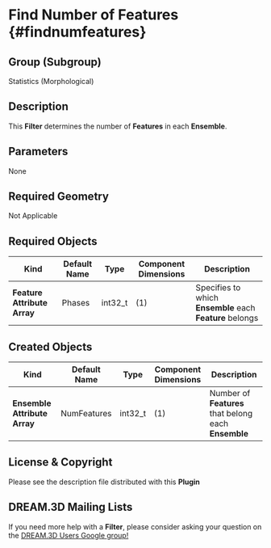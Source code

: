 Find Number of Features {#findnumfeatures}
=============

## Group (Subgroup) ##

Statistics (Morphological)

## Description ##

This **Filter** determines the number of **Features** in each **Ensemble**.

## Parameters ##

None 

## Required Geometry ##

Not Applicable

## Required Objects ##

| Kind | Default Name | Type | Component Dimensions | Description |
|------|--------------|------|----------------------|-------------|
| **Feature Attribute Array** | Phases | int32_t | (1) | Specifies to which **Ensemble** each **Feature** belongs |

## Created Objects ##

| Kind | Default Name | Type | Component Dimensions | Description |
|------|--------------|------|----------------------|-------------|
| **Ensemble Attribute Array** | NumFeatures | int32_t | (1) | Number of **Features** that belong each **Ensemble** |

## License & Copyright ##

Please see the description file distributed with this **Plugin**

## DREAM.3D Mailing Lists ##

If you need more help with a **Filter**, please consider asking your question on the [DREAM.3D Users Google group!](https://groups.google.com/forum/?hl=en#!forum/dream3d-users)


